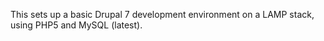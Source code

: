 This sets up a basic Drupal 7 development environment on a LAMP stack, using
PHP5 and MySQL (latest).

